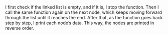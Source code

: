 I first check if the linked list is empty, and if it is, I stop the function. Then I call the same function again on the next node, which keeps moving forward through the list until it reaches the end. After that, as the function goes back step by step, I print each node’s data. This way, the nodes are printed in reverse order.
